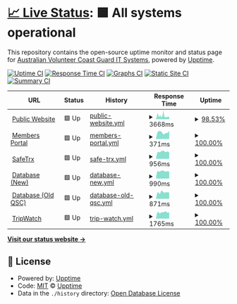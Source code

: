 # [📈 Live Status](https://demo.upptime.js.org): <!--live status--> **🟩 All systems operational**

This repository contains the open-source uptime monitor and status page for [Australian Volunteer Coast Guard IT Systems](https://coastguard.com.au), powered by [Upptime](https://github.com/upptime/upptime).

[![Uptime CI](https://github.com/avcga/uptime/workflows/Uptime%20CI/badge.svg)](https://github.com/avcga/uptime/actions?query=workflow%3A%22Uptime+CI%22)
[![Response Time CI](https://github.com/avcga/uptime/workflows/Response%20Time%20CI/badge.svg)](https://github.com/avcga/uptime/actions?query=workflow%3A%22Response+Time+CI%22)
[![Graphs CI](https://github.com/avcga/uptime/workflows/Graphs%20CI/badge.svg)](https://github.com/avcga/uptime/actions?query=workflow%3A%22Graphs+CI%22)
[![Static Site CI](https://github.com/avcga/uptime/workflows/Static%20Site%20CI/badge.svg)](https://github.com/avcga/uptime/actions?query=workflow%3A%22Static+Site+CI%22)
[![Summary CI](https://github.com/avcga/uptime/workflows/Summary%20CI/badge.svg)](https://github.com/avcga/uptime/actions?query=workflow%3A%22Summary+CI%22)

<!--start: status pages-->
<!-- This summary is generated by Upptime (https://github.com/upptime/upptime) -->
<!-- Do not edit this manually, your changes will be overwritten -->
<!-- prettier-ignore -->
| URL | Status | History | Response Time | Uptime |
| --- | ------ | ------- | ------------- | ------ |
| <img alt="" src="https://icons.duckduckgo.com/ip3/coastguard.com.au.ico" height="13"> [Public Website](https://coastguard.com.au) | 🟩 Up | [public-website.yml](https://github.com/avcga/uptime/commits/HEAD/history/public-website.yml) | <details><summary><img alt="Response time graph" src="./graphs/public-website/response-time-week.png" height="20"> 3668ms</summary><br><a href="https://status.coastguard.com.au/history/public-website"><img alt="Response time 2557" src="https://img.shields.io/endpoint?url=https%3A%2F%2Fraw.githubusercontent.com%2Favcga%2Fuptime%2FHEAD%2Fapi%2Fpublic-website%2Fresponse-time.json"></a><br><a href="https://status.coastguard.com.au/history/public-website"><img alt="24-hour response time 4444" src="https://img.shields.io/endpoint?url=https%3A%2F%2Fraw.githubusercontent.com%2Favcga%2Fuptime%2FHEAD%2Fapi%2Fpublic-website%2Fresponse-time-day.json"></a><br><a href="https://status.coastguard.com.au/history/public-website"><img alt="7-day response time 3668" src="https://img.shields.io/endpoint?url=https%3A%2F%2Fraw.githubusercontent.com%2Favcga%2Fuptime%2FHEAD%2Fapi%2Fpublic-website%2Fresponse-time-week.json"></a><br><a href="https://status.coastguard.com.au/history/public-website"><img alt="30-day response time 3079" src="https://img.shields.io/endpoint?url=https%3A%2F%2Fraw.githubusercontent.com%2Favcga%2Fuptime%2FHEAD%2Fapi%2Fpublic-website%2Fresponse-time-month.json"></a><br><a href="https://status.coastguard.com.au/history/public-website"><img alt="1-year response time 2632" src="https://img.shields.io/endpoint?url=https%3A%2F%2Fraw.githubusercontent.com%2Favcga%2Fuptime%2FHEAD%2Fapi%2Fpublic-website%2Fresponse-time-year.json"></a></details> | <details><summary><a href="https://status.coastguard.com.au/history/public-website">98.53%</a></summary><a href="https://status.coastguard.com.au/history/public-website"><img alt="All-time uptime 99.93%" src="https://img.shields.io/endpoint?url=https%3A%2F%2Fraw.githubusercontent.com%2Favcga%2Fuptime%2FHEAD%2Fapi%2Fpublic-website%2Fuptime.json"></a><br><a href="https://status.coastguard.com.au/history/public-website"><img alt="24-hour uptime 96.61%" src="https://img.shields.io/endpoint?url=https%3A%2F%2Fraw.githubusercontent.com%2Favcga%2Fuptime%2FHEAD%2Fapi%2Fpublic-website%2Fuptime-day.json"></a><br><a href="https://status.coastguard.com.au/history/public-website"><img alt="7-day uptime 98.53%" src="https://img.shields.io/endpoint?url=https%3A%2F%2Fraw.githubusercontent.com%2Favcga%2Fuptime%2FHEAD%2Fapi%2Fpublic-website%2Fuptime-week.json"></a><br><a href="https://status.coastguard.com.au/history/public-website"><img alt="30-day uptime 99.07%" src="https://img.shields.io/endpoint?url=https%3A%2F%2Fraw.githubusercontent.com%2Favcga%2Fuptime%2FHEAD%2Fapi%2Fpublic-website%2Fuptime-month.json"></a><br><a href="https://status.coastguard.com.au/history/public-website"><img alt="1-year uptime 99.86%" src="https://img.shields.io/endpoint?url=https%3A%2F%2Fraw.githubusercontent.com%2Favcga%2Fuptime%2FHEAD%2Fapi%2Fpublic-website%2Fuptime-year.json"></a></details>
| <img alt="" src="https://icons.duckduckgo.com/ip3/portal.coastguard.com.au.ico" height="13"> [Members Portal](https://portal.coastguard.com.au) | 🟩 Up | [members-portal.yml](https://github.com/avcga/uptime/commits/HEAD/history/members-portal.yml) | <details><summary><img alt="Response time graph" src="./graphs/members-portal/response-time-week.png" height="20"> 371ms</summary><br><a href="https://status.coastguard.com.au/history/members-portal"><img alt="Response time 514" src="https://img.shields.io/endpoint?url=https%3A%2F%2Fraw.githubusercontent.com%2Favcga%2Fuptime%2FHEAD%2Fapi%2Fmembers-portal%2Fresponse-time.json"></a><br><a href="https://status.coastguard.com.au/history/members-portal"><img alt="24-hour response time 451" src="https://img.shields.io/endpoint?url=https%3A%2F%2Fraw.githubusercontent.com%2Favcga%2Fuptime%2FHEAD%2Fapi%2Fmembers-portal%2Fresponse-time-day.json"></a><br><a href="https://status.coastguard.com.au/history/members-portal"><img alt="7-day response time 371" src="https://img.shields.io/endpoint?url=https%3A%2F%2Fraw.githubusercontent.com%2Favcga%2Fuptime%2FHEAD%2Fapi%2Fmembers-portal%2Fresponse-time-week.json"></a><br><a href="https://status.coastguard.com.au/history/members-portal"><img alt="30-day response time 992" src="https://img.shields.io/endpoint?url=https%3A%2F%2Fraw.githubusercontent.com%2Favcga%2Fuptime%2FHEAD%2Fapi%2Fmembers-portal%2Fresponse-time-month.json"></a><br><a href="https://status.coastguard.com.au/history/members-portal"><img alt="1-year response time 459" src="https://img.shields.io/endpoint?url=https%3A%2F%2Fraw.githubusercontent.com%2Favcga%2Fuptime%2FHEAD%2Fapi%2Fmembers-portal%2Fresponse-time-year.json"></a></details> | <details><summary><a href="https://status.coastguard.com.au/history/members-portal">100.00%</a></summary><a href="https://status.coastguard.com.au/history/members-portal"><img alt="All-time uptime 89.16%" src="https://img.shields.io/endpoint?url=https%3A%2F%2Fraw.githubusercontent.com%2Favcga%2Fuptime%2FHEAD%2Fapi%2Fmembers-portal%2Fuptime.json"></a><br><a href="https://status.coastguard.com.au/history/members-portal"><img alt="24-hour uptime 100.00%" src="https://img.shields.io/endpoint?url=https%3A%2F%2Fraw.githubusercontent.com%2Favcga%2Fuptime%2FHEAD%2Fapi%2Fmembers-portal%2Fuptime-day.json"></a><br><a href="https://status.coastguard.com.au/history/members-portal"><img alt="7-day uptime 100.00%" src="https://img.shields.io/endpoint?url=https%3A%2F%2Fraw.githubusercontent.com%2Favcga%2Fuptime%2FHEAD%2Fapi%2Fmembers-portal%2Fuptime-week.json"></a><br><a href="https://status.coastguard.com.au/history/members-portal"><img alt="30-day uptime 99.96%" src="https://img.shields.io/endpoint?url=https%3A%2F%2Fraw.githubusercontent.com%2Favcga%2Fuptime%2FHEAD%2Fapi%2Fmembers-portal%2Fuptime-month.json"></a><br><a href="https://status.coastguard.com.au/history/members-portal"><img alt="1-year uptime 89.53%" src="https://img.shields.io/endpoint?url=https%3A%2F%2Fraw.githubusercontent.com%2Favcga%2Fuptime%2FHEAD%2Fapi%2Fmembers-portal%2Fuptime-year.json"></a></details>
| <img alt="" src="https://icons.duckduckgo.com/ip3/safetrx.coastguard.com.au.ico" height="13"> [SafeTrx](https://safetrx.coastguard.com.au) | 🟩 Up | [safe-trx.yml](https://github.com/avcga/uptime/commits/HEAD/history/safe-trx.yml) | <details><summary><img alt="Response time graph" src="./graphs/safe-trx/response-time-week.png" height="20"> 956ms</summary><br><a href="https://status.coastguard.com.au/history/safe-trx"><img alt="Response time 874" src="https://img.shields.io/endpoint?url=https%3A%2F%2Fraw.githubusercontent.com%2Favcga%2Fuptime%2FHEAD%2Fapi%2Fsafe-trx%2Fresponse-time.json"></a><br><a href="https://status.coastguard.com.au/history/safe-trx"><img alt="24-hour response time 881" src="https://img.shields.io/endpoint?url=https%3A%2F%2Fraw.githubusercontent.com%2Favcga%2Fuptime%2FHEAD%2Fapi%2Fsafe-trx%2Fresponse-time-day.json"></a><br><a href="https://status.coastguard.com.au/history/safe-trx"><img alt="7-day response time 956" src="https://img.shields.io/endpoint?url=https%3A%2F%2Fraw.githubusercontent.com%2Favcga%2Fuptime%2FHEAD%2Fapi%2Fsafe-trx%2Fresponse-time-week.json"></a><br><a href="https://status.coastguard.com.au/history/safe-trx"><img alt="30-day response time 931" src="https://img.shields.io/endpoint?url=https%3A%2F%2Fraw.githubusercontent.com%2Favcga%2Fuptime%2FHEAD%2Fapi%2Fsafe-trx%2Fresponse-time-month.json"></a><br><a href="https://status.coastguard.com.au/history/safe-trx"><img alt="1-year response time 883" src="https://img.shields.io/endpoint?url=https%3A%2F%2Fraw.githubusercontent.com%2Favcga%2Fuptime%2FHEAD%2Fapi%2Fsafe-trx%2Fresponse-time-year.json"></a></details> | <details><summary><a href="https://status.coastguard.com.au/history/safe-trx">100.00%</a></summary><a href="https://status.coastguard.com.au/history/safe-trx"><img alt="All-time uptime 99.97%" src="https://img.shields.io/endpoint?url=https%3A%2F%2Fraw.githubusercontent.com%2Favcga%2Fuptime%2FHEAD%2Fapi%2Fsafe-trx%2Fuptime.json"></a><br><a href="https://status.coastguard.com.au/history/safe-trx"><img alt="24-hour uptime 100.00%" src="https://img.shields.io/endpoint?url=https%3A%2F%2Fraw.githubusercontent.com%2Favcga%2Fuptime%2FHEAD%2Fapi%2Fsafe-trx%2Fuptime-day.json"></a><br><a href="https://status.coastguard.com.au/history/safe-trx"><img alt="7-day uptime 100.00%" src="https://img.shields.io/endpoint?url=https%3A%2F%2Fraw.githubusercontent.com%2Favcga%2Fuptime%2FHEAD%2Fapi%2Fsafe-trx%2Fuptime-week.json"></a><br><a href="https://status.coastguard.com.au/history/safe-trx"><img alt="30-day uptime 100.00%" src="https://img.shields.io/endpoint?url=https%3A%2F%2Fraw.githubusercontent.com%2Favcga%2Fuptime%2FHEAD%2Fapi%2Fsafe-trx%2Fuptime-month.json"></a><br><a href="https://status.coastguard.com.au/history/safe-trx"><img alt="1-year uptime 99.92%" src="https://img.shields.io/endpoint?url=https%3A%2F%2Fraw.githubusercontent.com%2Favcga%2Fuptime%2FHEAD%2Fapi%2Fsafe-trx%2Fuptime-year.json"></a></details>
| <img alt="" src="https://icons.duckduckgo.com/ip3/database.coastguard.com.au.ico" height="13"> [Database (New)](https://database.coastguard.com.au) | 🟩 Up | [database-new.yml](https://github.com/avcga/uptime/commits/HEAD/history/database-new.yml) | <details><summary><img alt="Response time graph" src="./graphs/database-new/response-time-week.png" height="20"> 990ms</summary><br><a href="https://status.coastguard.com.au/history/database-new"><img alt="Response time 934" src="https://img.shields.io/endpoint?url=https%3A%2F%2Fraw.githubusercontent.com%2Favcga%2Fuptime%2FHEAD%2Fapi%2Fdatabase-new%2Fresponse-time.json"></a><br><a href="https://status.coastguard.com.au/history/database-new"><img alt="24-hour response time 951" src="https://img.shields.io/endpoint?url=https%3A%2F%2Fraw.githubusercontent.com%2Favcga%2Fuptime%2FHEAD%2Fapi%2Fdatabase-new%2Fresponse-time-day.json"></a><br><a href="https://status.coastguard.com.au/history/database-new"><img alt="7-day response time 990" src="https://img.shields.io/endpoint?url=https%3A%2F%2Fraw.githubusercontent.com%2Favcga%2Fuptime%2FHEAD%2Fapi%2Fdatabase-new%2Fresponse-time-week.json"></a><br><a href="https://status.coastguard.com.au/history/database-new"><img alt="30-day response time 1013" src="https://img.shields.io/endpoint?url=https%3A%2F%2Fraw.githubusercontent.com%2Favcga%2Fuptime%2FHEAD%2Fapi%2Fdatabase-new%2Fresponse-time-month.json"></a><br><a href="https://status.coastguard.com.au/history/database-new"><img alt="1-year response time 938" src="https://img.shields.io/endpoint?url=https%3A%2F%2Fraw.githubusercontent.com%2Favcga%2Fuptime%2FHEAD%2Fapi%2Fdatabase-new%2Fresponse-time-year.json"></a></details> | <details><summary><a href="https://status.coastguard.com.au/history/database-new">100.00%</a></summary><a href="https://status.coastguard.com.au/history/database-new"><img alt="All-time uptime 99.95%" src="https://img.shields.io/endpoint?url=https%3A%2F%2Fraw.githubusercontent.com%2Favcga%2Fuptime%2FHEAD%2Fapi%2Fdatabase-new%2Fuptime.json"></a><br><a href="https://status.coastguard.com.au/history/database-new"><img alt="24-hour uptime 100.00%" src="https://img.shields.io/endpoint?url=https%3A%2F%2Fraw.githubusercontent.com%2Favcga%2Fuptime%2FHEAD%2Fapi%2Fdatabase-new%2Fuptime-day.json"></a><br><a href="https://status.coastguard.com.au/history/database-new"><img alt="7-day uptime 100.00%" src="https://img.shields.io/endpoint?url=https%3A%2F%2Fraw.githubusercontent.com%2Favcga%2Fuptime%2FHEAD%2Fapi%2Fdatabase-new%2Fuptime-week.json"></a><br><a href="https://status.coastguard.com.au/history/database-new"><img alt="30-day uptime 99.94%" src="https://img.shields.io/endpoint?url=https%3A%2F%2Fraw.githubusercontent.com%2Favcga%2Fuptime%2FHEAD%2Fapi%2Fdatabase-new%2Fuptime-month.json"></a><br><a href="https://status.coastguard.com.au/history/database-new"><img alt="1-year uptime 99.91%" src="https://img.shields.io/endpoint?url=https%3A%2F%2Fraw.githubusercontent.com%2Favcga%2Fuptime%2FHEAD%2Fapi%2Fdatabase-new%2Fuptime-year.json"></a></details>
| <img alt="" src="https://icons.duckduckgo.com/ip3/database-qsc.coastguard.com.au.ico" height="13"> [Database (Old QSC)](https://database-qsc.coastguard.com.au) | 🟩 Up | [database-old-qsc.yml](https://github.com/avcga/uptime/commits/HEAD/history/database-old-qsc.yml) | <details><summary><img alt="Response time graph" src="./graphs/database-old-qsc/response-time-week.png" height="20"> 871ms</summary><br><a href="https://status.coastguard.com.au/history/database-old-qsc"><img alt="Response time 840" src="https://img.shields.io/endpoint?url=https%3A%2F%2Fraw.githubusercontent.com%2Favcga%2Fuptime%2FHEAD%2Fapi%2Fdatabase-old-qsc%2Fresponse-time.json"></a><br><a href="https://status.coastguard.com.au/history/database-old-qsc"><img alt="24-hour response time 850" src="https://img.shields.io/endpoint?url=https%3A%2F%2Fraw.githubusercontent.com%2Favcga%2Fuptime%2FHEAD%2Fapi%2Fdatabase-old-qsc%2Fresponse-time-day.json"></a><br><a href="https://status.coastguard.com.au/history/database-old-qsc"><img alt="7-day response time 871" src="https://img.shields.io/endpoint?url=https%3A%2F%2Fraw.githubusercontent.com%2Favcga%2Fuptime%2FHEAD%2Fapi%2Fdatabase-old-qsc%2Fresponse-time-week.json"></a><br><a href="https://status.coastguard.com.au/history/database-old-qsc"><img alt="30-day response time 899" src="https://img.shields.io/endpoint?url=https%3A%2F%2Fraw.githubusercontent.com%2Favcga%2Fuptime%2FHEAD%2Fapi%2Fdatabase-old-qsc%2Fresponse-time-month.json"></a><br><a href="https://status.coastguard.com.au/history/database-old-qsc"><img alt="1-year response time 845" src="https://img.shields.io/endpoint?url=https%3A%2F%2Fraw.githubusercontent.com%2Favcga%2Fuptime%2FHEAD%2Fapi%2Fdatabase-old-qsc%2Fresponse-time-year.json"></a></details> | <details><summary><a href="https://status.coastguard.com.au/history/database-old-qsc">100.00%</a></summary><a href="https://status.coastguard.com.au/history/database-old-qsc"><img alt="All-time uptime 78.73%" src="https://img.shields.io/endpoint?url=https%3A%2F%2Fraw.githubusercontent.com%2Favcga%2Fuptime%2FHEAD%2Fapi%2Fdatabase-old-qsc%2Fuptime.json"></a><br><a href="https://status.coastguard.com.au/history/database-old-qsc"><img alt="24-hour uptime 100.00%" src="https://img.shields.io/endpoint?url=https%3A%2F%2Fraw.githubusercontent.com%2Favcga%2Fuptime%2FHEAD%2Fapi%2Fdatabase-old-qsc%2Fuptime-day.json"></a><br><a href="https://status.coastguard.com.au/history/database-old-qsc"><img alt="7-day uptime 100.00%" src="https://img.shields.io/endpoint?url=https%3A%2F%2Fraw.githubusercontent.com%2Favcga%2Fuptime%2FHEAD%2Fapi%2Fdatabase-old-qsc%2Fuptime-week.json"></a><br><a href="https://status.coastguard.com.au/history/database-old-qsc"><img alt="30-day uptime 100.00%" src="https://img.shields.io/endpoint?url=https%3A%2F%2Fraw.githubusercontent.com%2Favcga%2Fuptime%2FHEAD%2Fapi%2Fdatabase-old-qsc%2Fuptime-month.json"></a><br><a href="https://status.coastguard.com.au/history/database-old-qsc"><img alt="1-year uptime 100.00%" src="https://img.shields.io/endpoint?url=https%3A%2F%2Fraw.githubusercontent.com%2Favcga%2Fuptime%2FHEAD%2Fapi%2Fdatabase-old-qsc%2Fuptime-year.json"></a></details>
| <img alt="" src="https://icons.duckduckgo.com/ip3/tripwatch.coastguard.com.au.ico" height="13"> [TripWatch](https://tripwatch.coastguard.com.au) | 🟩 Up | [trip-watch.yml](https://github.com/avcga/uptime/commits/HEAD/history/trip-watch.yml) | <details><summary><img alt="Response time graph" src="./graphs/trip-watch/response-time-week.png" height="20"> 1765ms</summary><br><a href="https://status.coastguard.com.au/history/trip-watch"><img alt="Response time 1687" src="https://img.shields.io/endpoint?url=https%3A%2F%2Fraw.githubusercontent.com%2Favcga%2Fuptime%2FHEAD%2Fapi%2Ftrip-watch%2Fresponse-time.json"></a><br><a href="https://status.coastguard.com.au/history/trip-watch"><img alt="24-hour response time 1750" src="https://img.shields.io/endpoint?url=https%3A%2F%2Fraw.githubusercontent.com%2Favcga%2Fuptime%2FHEAD%2Fapi%2Ftrip-watch%2Fresponse-time-day.json"></a><br><a href="https://status.coastguard.com.au/history/trip-watch"><img alt="7-day response time 1765" src="https://img.shields.io/endpoint?url=https%3A%2F%2Fraw.githubusercontent.com%2Favcga%2Fuptime%2FHEAD%2Fapi%2Ftrip-watch%2Fresponse-time-week.json"></a><br><a href="https://status.coastguard.com.au/history/trip-watch"><img alt="30-day response time 1759" src="https://img.shields.io/endpoint?url=https%3A%2F%2Fraw.githubusercontent.com%2Favcga%2Fuptime%2FHEAD%2Fapi%2Ftrip-watch%2Fresponse-time-month.json"></a><br><a href="https://status.coastguard.com.au/history/trip-watch"><img alt="1-year response time 1699" src="https://img.shields.io/endpoint?url=https%3A%2F%2Fraw.githubusercontent.com%2Favcga%2Fuptime%2FHEAD%2Fapi%2Ftrip-watch%2Fresponse-time-year.json"></a></details> | <details><summary><a href="https://status.coastguard.com.au/history/trip-watch">100.00%</a></summary><a href="https://status.coastguard.com.au/history/trip-watch"><img alt="All-time uptime 99.95%" src="https://img.shields.io/endpoint?url=https%3A%2F%2Fraw.githubusercontent.com%2Favcga%2Fuptime%2FHEAD%2Fapi%2Ftrip-watch%2Fuptime.json"></a><br><a href="https://status.coastguard.com.au/history/trip-watch"><img alt="24-hour uptime 100.00%" src="https://img.shields.io/endpoint?url=https%3A%2F%2Fraw.githubusercontent.com%2Favcga%2Fuptime%2FHEAD%2Fapi%2Ftrip-watch%2Fuptime-day.json"></a><br><a href="https://status.coastguard.com.au/history/trip-watch"><img alt="7-day uptime 100.00%" src="https://img.shields.io/endpoint?url=https%3A%2F%2Fraw.githubusercontent.com%2Favcga%2Fuptime%2FHEAD%2Fapi%2Ftrip-watch%2Fuptime-week.json"></a><br><a href="https://status.coastguard.com.au/history/trip-watch"><img alt="30-day uptime 100.00%" src="https://img.shields.io/endpoint?url=https%3A%2F%2Fraw.githubusercontent.com%2Favcga%2Fuptime%2FHEAD%2Fapi%2Ftrip-watch%2Fuptime-month.json"></a><br><a href="https://status.coastguard.com.au/history/trip-watch"><img alt="1-year uptime 99.92%" src="https://img.shields.io/endpoint?url=https%3A%2F%2Fraw.githubusercontent.com%2Favcga%2Fuptime%2FHEAD%2Fapi%2Ftrip-watch%2Fuptime-year.json"></a></details>

<!--end: status pages-->

[**Visit our status website →**](https://status.coastguard.com.au)

## 📄 License

- Powered by: [Upptime](https://github.com/upptime/upptime)
- Code: [MIT](./LICENSE) © [Upptime](https://upptime.js.org)
- Data in the `./history` directory: [Open Database License](https://opendatacommons.org/licenses/odbl/1-0/)
